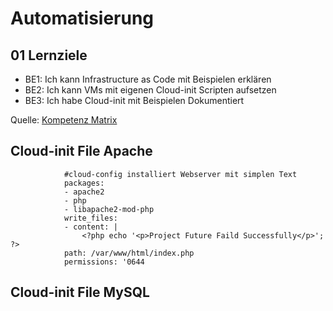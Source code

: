 # Automatisierung
  
## 01 Lernziele

* BE1: Ich kann Infrastructure as Code mit Beispielen erklären
* BE2: Ich kann VMs mit eigenen Cloud-init Scripten aufsetzen
* BE3: Ich habe Cloud-init mit Beispielen Dokumentiert

Quelle: [Kompetenz Matrix](https://gitlab.com/ch-tbz-hf/Stud/cnt/-/tree/main/1_Kompetenzmatrix#matrix)

## Cloud-init File Apache
                #cloud-config installiert Webserver mit simplen Text
                packages:
                - apache2 
                - php 
                - libapache2-mod-php 
                write_files:
                - content: |
                    <?php echo '<p>Project Future Faild Successfully</p>'; ?>
                path: /var/www/html/index.php
                permissions: '0644


## Cloud-init File MySQL
                